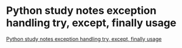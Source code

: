 # Python study notes exception handling try, except, finally usage
[Python study notes exception handling try, except, finally usage](https://aiwithcloud.com/2022/09/15/python_study_notes_exception_handling_try_except_finally_usage/)